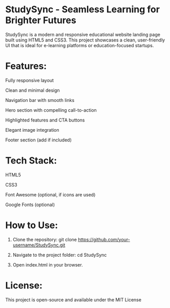 # StudySync - Seamless Learning for Brighter Futures

StudySync is a modern and responsive educational website landing page built using HTML5 and CSS3. This project showcases a clean, user-friendly UI that is ideal for e-learning platforms or education-focused startups.

# Features:

Fully responsive layout

Clean and minimal design

Navigation bar with smooth links

Hero section with compelling call-to-action

Highlighted features and CTA buttons

Elegant image integration

Footer section (add if included)


# Tech Stack:

HTML5

CSS3

Font Awesome (optional, if icons are used)

Google Fonts (optional)


# How to Use:

1. Clone the repository:
git clone https://github.com/your-username/StudySync.git


2. Navigate to the project folder:
cd StudySync


3. Open index.html in your browser.

# License:

This project is open-source and available under the MIT License
